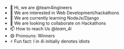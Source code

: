 - 👋 Hi, we are @team4ingineers
- 👀 We are interested in Web Development/hackathons
- 🌱 We are currently learning NodeJs/Django
- 💞️ We are looking to collaborate on Hackathons
- 📫 How to reach Us @_team_4i_
- 😄 Pronouns: Winners
- ⚡ Fun fact: I in 4i initially denotes idiots

<!---
team4ingineers/team4ingineers is a ✨ special ✨ repository because its `README.md` (this file) appears on your GitHub profile.
You can click the Preview link to take a look at your changes.
--->
